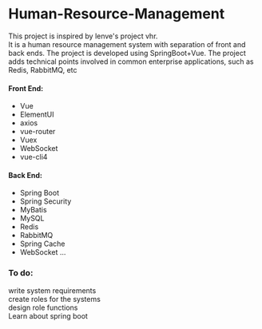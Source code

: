 # Human-Resource-Management
This project is inspired by lenve's project vhr.  
It is a human resource management system with separation of front and back ends. The project is developed using SpringBoot+Vue. The project adds technical points involved in common enterprise applications, such as Redis, RabbitMQ, etc

#### Front End:
- Vue
- ElementUI
- axios
- vue-router
- Vuex
- WebSocket
- vue-cli4

#### Back End:
- Spring Boot
- Spring Security
- MyBatis
- MySQL
- Redis
- RabbitMQ
- Spring Cache
- WebSocket
...
### To do:
write system requirements  
create roles for the systems  
design role functions  
Learn about spring boot
